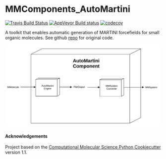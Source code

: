 MMComponents_AutoMartini
==============================
[//]: # (Badges)
[![Travis Build Status](https://travis-ci.com/REPLACE_WITH_OWNER_ACCOUNT/MMComponents_AutoMartini.svg?branch=master)](https://travis-ci.com/REPLACE_WITH_OWNER_ACCOUNT/MMComponents_AutoMartini)
[![AppVeyor Build status](https://ci.appveyor.com/api/projects/status/REPLACE_WITH_APPVEYOR_LINK/branch/master?svg=true)](https://ci.appveyor.com/project/REPLACE_WITH_OWNER_ACCOUNT/MMComponents_AutoMartini/branch/master)
[![codecov](https://codecov.io/gh/REPLACE_WITH_OWNER_ACCOUNT/MMComponents_AutoMartini/branch/master/graph/badge.svg)](https://codecov.io/gh/REPLACE_WITH_OWNER_ACCOUNT/MMComponents_AutoMartini/branch/master)

A toolkit that enables automatic generation of MARTINI forcefields for small organic molecules. See github [repo](https://github.com/tbereau/auto_martini) for original code.

<p align="center">
<img src="mmcomponents_automartini/data/automartini.png">
</p>

#### Acknowledgements
 
Project based on the 
[Computational Molecular Science Python Cookiecutter](https://github.com/molssi/cookiecutter-cms) version 1.1.
